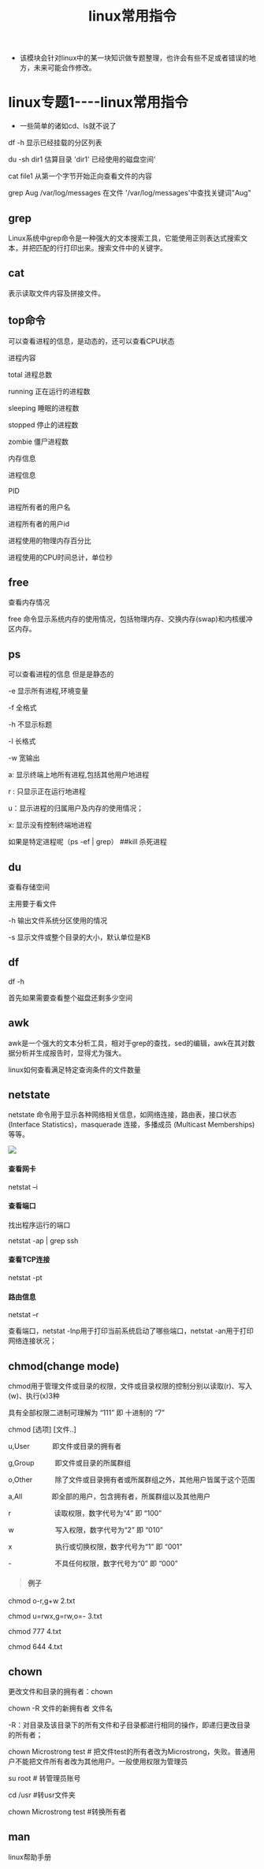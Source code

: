 ﻿---
layout: post
title:  "linux常用指令"
data: 星期四, 19. 三月 2020 02:26下午 
categories: linux
tags: 专题
---
* 该模块会针对linux中的某一块知识做专题整理，也许会有些不足或者错误的地方，未来可能会作修改。

# linux专题1----linux常用指令

* 一些简单的诸如cd、ls就不说了

df -h 显示已经挂载的分区列表 

du -sh dir1 估算目录 'dir1' 已经使用的磁盘空间' 

cat file1 从第一个字节开始正向查看文件的内容 

grep Aug /var/log/messages 在文件 '/var/log/messages'中查找关键词"Aug" 

## grep
Linux系统中grep命令是一种强大的文本搜索工具，它能使用正则表达式搜索文本，并把匹配的行打印出来。搜索文件中的关键字。

## cat
表示读取文件内容及拼接文件。

## top命令
可以查看进程的信息，是动态的，还可以查看CPU状态

进程内容
>
total 进程总数
>
running 正在运行的进程数
>
sleeping 睡眠的进程数
>
stopped 停止的进程数
>
zombie 僵尸进程数

内存信息

进程信息
>
PID
>
进程所有者的用户名
>
 进程所有者的用户id
 >
 进程使用的物理内存百分比
 >
 进程使用的CPU时间总计，单位秒

## free
查看内存情况

free 命令显示系统内存的使用情况，包括物理内存、交换内存(swap)和内核缓冲区内存。

## ps
可以查看进程的信息 但是是静态的

-e 显示所有进程,环境变量

-f 全格式

-h 不显示标题

-l 长格式

-w 宽输出

a:  显示终端上地所有进程,包括其他用户地进程

r :   只显示正在运行地进程

u：显示进程的归属用户及内存的使用情况；

x:    显示没有控制终端地进程

如果是特定进程呢（ps -ef | grep）
##kill
杀死进程

## du
查看存储空间

主用要于看文件

 -h 输出文件系统分区使用的情况
 
 -s 显示文件或整个目录的大小，默认单位是KB

## df
df -h

首先如果需要查看整个磁盘还剩多少空间

## awk
awk是一个强大的文本分析工具，相对于grep的查找，sed的编辑，awk在其对数据分析并生成报告时，显得尤为强大。

linux如何查看满足特定查询条件的文件数量


##  netstate
netstate 命令用于显示各种网络相关信息，如网络连接，路由表，接口状态 (Interface Statistics)，masquerade 连接，多播成员 (Multicast Memberships) 等等。

![](imgs/20200327-094819.png)

#### 查看网卡
	
netstat –i

#### 查看端口

找出程序运行的端口

netstat -ap | grep ssh

#### 查看TCP连接
netstat -pt

#### 路由信息
netstat –r


查看端口，netstat -lnp用于打印当前系统启动了哪些端口，netstat -an用于打印网络连接状况；


## chmod(change mode)
chmod用于管理文件或目录的权限，文件或目录权限的控制分别以读取(r)、写入(w)、执行(x)3种

具有全部权限二进制可理解为  “111”  即 十进制的 “7”


chmod [选项] [文件..]
>
u,User　　　   即文件或目录的拥有者
>
g,Group　　　即文件或目录的所属群组
>
o,Other　　　 除了文件或目录拥有者或所属群组之外，其他用户皆属于这个范围
>
a,All　　　　   即全部的用户，包含拥有者，所属群组以及其他用户
>
r　　　　　　 读取权限，数字代号为“4” 即 “100”
>
w　　　　　　写入权限，数字代号为“2” 即 “010”
>
x　　　　　　 执行或切换权限，数字代号为“1” 即 “001”
>
-　　　　　　 不具任何权限，数字代号为“0” 即 “000”

> #### 例子
>
chmod o-r,g+w 2.txt 
>
chmod u=rwx,g=rw,o=- 3.txt 
>
chmod 777 4.txt 
>
chmod 644 4.txt 


## chown
更改文件和目录的拥有者：chown

chown -R 文件的新拥有者 文件名

-R：对目录及该目录下的所有文件和子目录都进行相同的操作，即递归更改目录的所有者；

>
chown Microstrong test # 把文件test的所有者改为Microstrong，失败。普通用户不能把文件所有者改为其他用户。一般使用权限为管理员
>
su root # 转管理员账号
>
cd /usr #转usr文件夹
>
chown Microstrong test #转换所有者




## man
linux帮助手册


































